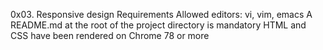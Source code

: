 0x03. Responsive design
Requirements
Allowed editors: vi, vim, emacs
A README.md at the root of the project directory is mandatory
HTML and CSS have been rendered on Chrome 78 or more
